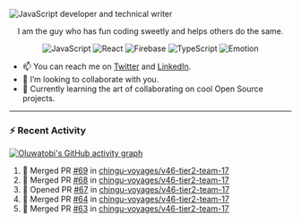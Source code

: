 ![JavaScript developer and technical writer](https://github.com/oluwatobiss/oluwatobiss/assets/60105594/b7553a4a-7e4c-4277-bc36-059974d9e7dd)

<div align="center">
  
  I am the guy who has fun coding sweetly and helps others do the same.
  
  ![JavaScript](https://img.shields.io/badge/javascript-f4e57e?style=for-the-badge&logo=javascript&logoColor=black)
  ![React](https://img.shields.io/badge/react-0D6C8C?style=for-the-badge&logo=react&logoColor=white)
  ![Firebase](https://img.shields.io/badge/firebase-F2C12A?style=for-the-badge&logo=firebase&logoColor=black)
  ![TypeScript](https://img.shields.io/badge/typescript-3178C6?style=for-the-badge&logo=typescript&logoColor=white)
  ![Emotion](https://img.shields.io/badge/emotion-ff69b4?style=for-the-badge&logo=emotion&logoColor=white)
  
</div>

- 📫 You can reach me on [Twitter](https://twitter.com/oluwatobiss) and [LinkedIn](https://www.linkedin.com/in/oluwatobiss/).
- 👯 I’m looking to collaborate with you.
- 🌱 Currently learning the art of collaborating on cool Open Source projects.

<!--

---

<div align="center">
  <img height=200 src="https://github-readme-stats.vercel.app/api?username=oluwatobiss&show_icons=true&theme=vision-friendly-dark" alt="Oluwatobi's GitHub stats"/>
  <img height=200 src="https://github-readme-stats.vercel.app/api/top-langs/?username=oluwatobiss&langs_count=8&layout=compact&theme=vision-friendly-dark" alt="Top Langs"/>
</div>

-->
  
---

### :zap: Recent Activity

[![Oluwatobi's GitHub activity graph](https://github-readme-activity-graph.vercel.app/graph?username=oluwatobiss&theme=high-contrast)](https://github.com/ashutosh00710/github-readme-activity-graph)

<!--START_SECTION:activity-->
1. 🎉 Merged PR [#69](https://github.com/chingu-voyages/v46-tier2-team-17/pull/69) in [chingu-voyages/v46-tier2-team-17](https://github.com/chingu-voyages/v46-tier2-team-17)
2. 🎉 Merged PR [#68](https://github.com/chingu-voyages/v46-tier2-team-17/pull/68) in [chingu-voyages/v46-tier2-team-17](https://github.com/chingu-voyages/v46-tier2-team-17)
3. 💪 Opened PR [#67](https://github.com/chingu-voyages/v46-tier2-team-17/pull/67) in [chingu-voyages/v46-tier2-team-17](https://github.com/chingu-voyages/v46-tier2-team-17)
4. 🎉 Merged PR [#64](https://github.com/chingu-voyages/v46-tier2-team-17/pull/64) in [chingu-voyages/v46-tier2-team-17](https://github.com/chingu-voyages/v46-tier2-team-17)
5. 🎉 Merged PR [#63](https://github.com/chingu-voyages/v46-tier2-team-17/pull/63) in [chingu-voyages/v46-tier2-team-17](https://github.com/chingu-voyages/v46-tier2-team-17)
<!--END_SECTION:activity-->

<!--
**oluwatobiss/oluwatobiss** is a ✨ _special_ ✨ repository because its `README.md` (this file) appears on your GitHub profile.

Here are some ideas to get you started:

- 🔭 I’m currently working on ...
- 🌱 I’m currently learning ...
- 👯 I’m looking to collaborate on ...
- 🤔 I’m looking for help with ...
- 💬 Ask me about ...
- 📫 How to reach me: ...
- 😄 Pronouns: ...
- ⚡ Fun fact: ...
-->
